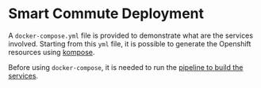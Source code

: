 # Smart Commute Deployment

A `docker-compose.yml` file is provided to demonstrate what are the services involved. Starting from this `yml` file, it is possible to generate the Openshift resources using [kompose](https://kompose.io/).

Before using `docker-compose`, it is needed to run the [pipeline to build the services](pipelines/build-docker-images.sh). 

